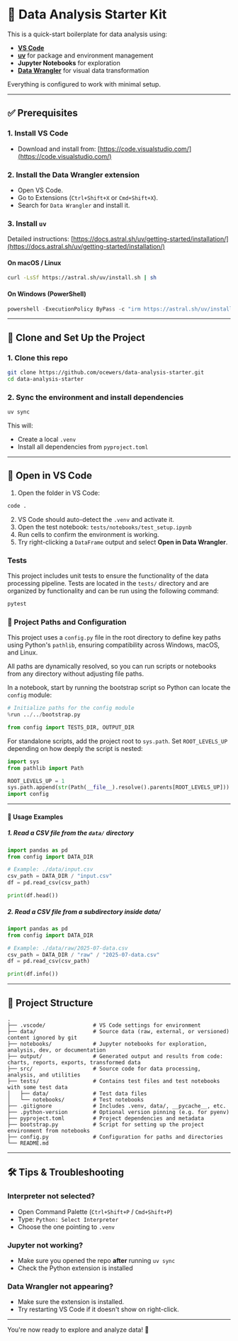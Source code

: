 # 🧪 Data Analysis Starter Kit

This is a quick-start boilerplate for data analysis using:

- **[VS Code](https://code.visualstudio.com/)**
- **[uv](https://github.com/astral-sh/uv)** for package and environment management
- **Jupyter Notebooks** for exploration
- **[Data Wrangler](https://marketplace.visualstudio.com/items?itemName=ms-toolsai.vscode-jupyter-datawrangler)** for visual data transformation

Everything is configured to work with minimal setup.

---

## ✅ Prerequisites

### 1. Install VS Code

- Download and install from: [https://code.visualstudio.com/](https://code.visualstudio.com/)

### 2. Install the Data Wrangler extension

- Open VS Code.
- Go to Extensions (`Ctrl+Shift+X` or `Cmd+Shift+X`).
- Search for `Data Wrangler` and install it.

### 3. Install `uv`

Detailed instructions: [https://docs.astral.sh/uv/getting-started/installation/](https://docs.astral.sh/uv/getting-started/installation/)

#### On macOS / Linux

```sh
curl -LsSf https://astral.sh/uv/install.sh | sh
```

#### On Windows (PowerShell)

```powershell
powershell -ExecutionPolicy ByPass -c "irm https://astral.sh/uv/install.ps1 | iex"
```

---

## 🚀 Clone and Set Up the Project

### 1. Clone this repo

```sh
git clone https://github.com/ocewers/data-analysis-starter.git
cd data-analysis-starter
```

### 2. Sync the environment and install dependencies

```sh
uv sync
```

This will:

- Create a local `.venv`
- Install all dependencies from `pyproject.toml`

---

## 🧭 Open in VS Code

1. Open the folder in VS Code:

```sh
code .
```

2. VS Code should auto-detect the `.venv` and activate it.
3. Open the test notebook: `tests/notebooks/test_setup.ipynb`
4. Run cells to confirm the environment is working.
5. Try right-clicking a `DataFrame` output and select **Open in Data Wrangler**.

### Tests

This project includes unit tests to ensure the functionality of the data processing pipeline. Tests are located in the `tests/` directory and are organized by functionality and can be run using the following command:

```sh
pytest
```

### 📁 Project Paths and Configuration

This project uses a `config.py` file in the root directory to define key paths using Python's `pathlib`, ensuring compatibility across Windows, macOS, and Linux.

All paths are dynamically resolved, so you can run scripts or notebooks from any directory without adjusting file paths.

In a notebook, start by running the bootstrap script so Python can locate the `config` module:

```python
# Initialize paths for the config module
%run ../../bootstrap.py

from config import TESTS_DIR, OUTPUT_DIR
```

For standalone scripts, add the project root to `sys.path`. Set `ROOT_LEVELS_UP` depending on how deeply the script is nested:

```python
import sys
from pathlib import Path

ROOT_LEVELS_UP = 1
sys.path.append(str(Path(__file__).resolve().parents[ROOT_LEVELS_UP]))
import config
```

---

#### 📌 Usage Examples

##### 1. Read a CSV file from the `data/` directory

```python
import pandas as pd
from config import DATA_DIR

# Example: ./data/input.csv
csv_path = DATA_DIR / "input.csv"
df = pd.read_csv(csv_path)

print(df.head())
```

##### 2. Read a CSV file from a subdirectory inside data/

```python
import pandas as pd
from config import DATA_DIR

# Example: ./data/raw/2025-07-data.csv
csv_path = DATA_DIR / "raw" / "2025-07-data.csv"
df = pd.read_csv(csv_path)

print(df.info())
```

---

## 📁 Project Structure

```text
.
├── .vscode/               # VS Code settings for environment
├── data/                  # Source data (raw, external, or versioned) content ignored by git
├── notebooks/             # Jupyter notebooks for exploration, analysis, dev, or documentation
├── output/                # Generated output and results from code: charts, reports, exports, transformed data
├── src/                   # Source code for data processing, analysis, and utilities
├── tests/                 # Contains test files and test notebooks with some test data
│   ├── data/              # Test data files
│   └── notebooks/         # Test notebooks
├── .gitignore             # Includes .venv, data/, __pycache__, etc.
├── .python-version        # Optional version pinning (e.g. for pyenv)
├── pyproject.toml         # Project dependencies and metadata
├── bootstrap.py           # Script for setting up the project environment from notebooks
├── config.py              # Configuration for paths and directories
└── README.md
```

---

## 🛠 Tips & Troubleshooting

### Interpreter not selected?

- Open Command Palette (`Ctrl+Shift+P` / `Cmd+Shift+P`)
- Type: `Python: Select Interpreter`
- Choose the one pointing to `.venv`

### Jupyter not working?

- Make sure you opened the repo **after** running `uv sync`
- Check the Python extension is installed

### Data Wrangler not appearing?

- Make sure the extension is installed.
- Try restarting VS Code if it doesn't show on right-click.

---

You're now ready to explore and analyze data! 🎉
